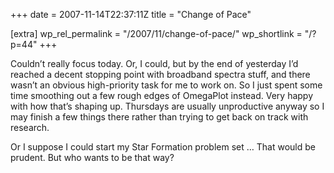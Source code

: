 +++
date = 2007-11-14T22:37:11Z
title = "Change of Pace"

[extra]
wp_rel_permalink = "/2007/11/change-of-pace/"
wp_shortlink = "/?p=44"
+++

Couldn’t really focus today. Or, I could, but by the end of yesterday I’d
reached a decent stopping point with broadband spectra stuff, and there wasn’t
an obvious high-priority task for me to work on. So I just spent some time
smoothing out a few rough edges of OmegaPlot instead. Very happy with how
that’s shaping up. Thursdays are usually unproductive anyway so I may finish a
few things there rather than trying to get back on track with research.

Or I suppose I could start my Star Formation problem set … That would be
prudent. But who wants to be that way?
